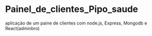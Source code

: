 # Painel_de_clientes_Pipo_saude
aplicação de um paine de clientes com node.js, Express, Mongodb e React(adminbro)
